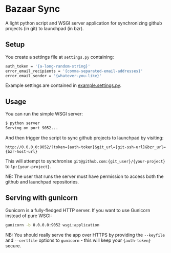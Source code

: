 Bazaar Sync
===

A light python script and WSGI server application for synchronizing github projects (in git) to launchpad (in bzr).

Setup
---

You create a settings file at `settings.py` containing:

``` bash
auth_token = '{a-long-random-string}'
error_email_recipients = '{comma-separated-email-addresses}'
error_email_sender = '{whatever-you-like}'
```

Example settings are contained in [example.settings.py](example.settings.py).

Usage
---

You can run the simple WSGI server:

``` bash
$ python server
Serving on port 9052...
```

And then trigger the script to sync github projects to launchpad  by visiting:

```
http://0.0.0.0:9052/?token={auth-token}&git_url={git-ssh-url}&bzr_url={bzr-host-url}
```

This will attempt to synchronise `git@github.com:{git_user}/{your-project}` to `lp:{your-project}`.

NB: The user that runs the server must have permission to access both the github and launchpad repositories.

Serving with gunicorn
---

Gunicorn is a fully-fledged HTTP server. If you want to use Gunicorn instead of pure WSGI:

``` bash
gunicorn -b 0.0.0.0:9052 wsgi:application
```

NB: You should really serve the app over HTTPS by providing the `--keyfile` and `--certfile` options to `gunicorn` - this will keep your `{auth-token}` secure.
